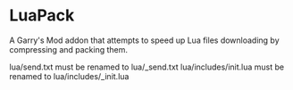 LuaPack
=======

A Garry's Mod addon that attempts to speed up Lua files downloading by compressing and packing them.

lua/send.txt must be renamed to lua/_send.txt
lua/includes/init.lua must be renamed to lua/includes/_init.lua